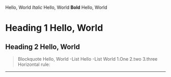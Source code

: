 Hello, World
_Italic_ 
Hello, World
__Bold__
Hello, World
# Heading 1 Hello, World
## Heading 2 Hello, World
>Blockquote Hello, World
-List Hello
-List World
1.One
2.two
3.three
Horizontal rule:
---
